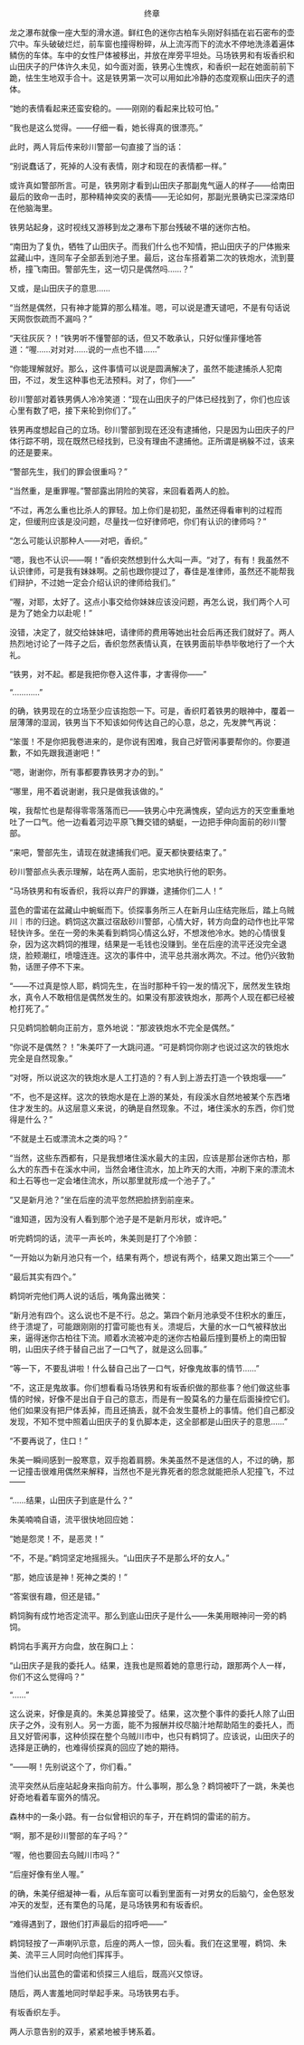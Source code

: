 <p align="center">终章</p>

龙之瀑布就像一座大型的滑水道。鲜红色的迷你古柏车头刚好斜插在岩石密布的壶穴中。车头破破烂烂，前车窗也撞得粉碎，从上流泻而下的流水不停地洗涤着遍体鳞伤的车体。车中的女性尸体被移出，并放在岸旁平坦处。马场铁男和有坂香织和山田庆子的尸体许久未见，如今面对面，铁男心生愧疚，和香织一起在她面前前下跪，怯生生地双手合十。这是铁男第一次可以用如此冷静的态度观察山田庆子的遗体。

“她的表情看起来还蛮安稳的。——刚刚的看起来比较可怕。”

“我也是这么觉得。——仔细一看，她长得真的很漂亮。”

此时，两人背后传来砂川警部一句直接了当的话：

“别说蠢话了，死掉的人没有表情，刚才和现在的表情都一样。”

或许真如警部所言。可是，铁男刚才看到山田庆子那副鬼气逼人的样子——给南田最后的致命一击时，那种精神奕奕的表情——无论如何，那副光景确实已深深烙印在他脑海里。

铁男站起身，这时视线又游移到龙之瀑布下那台残破不堪的迷你古柏。

“南田为了复仇，牺牲了山田庆子。而我们什么也不知情，把山田庆子的尸体搬来盆藏山中，连同车子全部丢到池子里。最后，这台车搭着第二次的铁炮水，流到蔓桥，撞飞南田。警部先生，这一切只是偶然吗……？”

又或，是山田庆子的意思……

“当然是偶然，只有神才能算的那么精准。嗯，可以说是遭天谴吧，不是有句话说天网恢恢疏而不漏吗？”

“天往灰灰？！”铁男听不懂警部的话，但又不敢承认，只好似懂非懂地答道：“喔……对对对……说的一点也不错……”

“你能理解就好。那么，这件事情可以说是圆满解决了，虽然不能逮捕杀人犯南田，不过，发生这种事也无法预料。对了，你们——”

砂川警部对着铁男俩人冷冷笑道：“现在山田庆子的尸体已经找到了，你们也应该心里有数了吧，接下来轮到你们了。”

铁男再度想起自己的立场。砂川警部到现在还没有逮捕他，只是因为山田庆子的尸体行踪不明，现在既然已经找到，已没有理由不逮捕他。正所谓是祸躲不过，该来的还是要来。

“警部先生，我们的罪会很重吗？”

“当然重，是重罪喔。”警部露出阴险的笑容，来回看着两人的脸。

“不过，再怎么重也比杀人的罪轻。加上你们是初犯，虽然还得看审判的过程而定，但缓刑应该是没问题，尽量找一位好律师吧，你们有认识的律师吗？”

“怎么可能认识那种人——对吧，香织。”

“嗯，我也不认识——啊！”香织突然想到什么大叫一声。“对了，有有！我虽然不认识律师，可是我有妹妹啊。之前也跟你提过了，春佳是准律师，虽然还不能帮我们辩护，不过她一定会介绍认识的律师给我们。”

“喔，对耶，太好了。这点小事交给你妹妹应该没问题，再怎么说，我们两个人可是为了她全力以赴呢！”

没错，决定了，就交给妹妹吧，请律师的费用等她出社会后再还我们就好了。两人热烈地讨论了一阵子之后，香织忽然表情认真，在铁男面前毕恭毕敬地行了一个大礼。

“铁男，对不起。都是我把你卷入这件事，才害得你——”

“…………”

的确，铁男现在的立场至少应该抱怨一下。可是，香织盯着铁男的眼神中，覆着一层薄薄的湿润，铁男当下不知该如何传达自己的心意，总之，先发脾气再说：

“笨蛋！不是你把我卷进来的，是你说有困难，我自己好管闲事要帮你的。你要道歉，不如先跟我道谢吧！”

“嗯，谢谢你，所有事都要靠铁男才办的到。”

“哪里，用不着说谢谢，我只是做我该做的。”

唉，我帮忙也是帮得零零落落而已——铁男心中充满愧疾，望向远方的天空重重地吐了一口气。他一边看着河边平原飞舞交错的蜻蜓，一边把手伸向面前的砂川警部。

“来吧，警部先生，请现在就逮捕我们吧。夏天都快要结束了。”

砂川警部点头表示理解，站在两人面前，忠实地执行他的职务。

“马场铁男和有坂香织，我将以弃尸的罪嫌，逮捕你们二人！”

蓝色的雷诺在盆藏山中蜿蜒而下。侦探事务所三人在新月山庄结完账后，踏上乌贼川｜市的归途。鹈饲这次赢过宿敌砂川警部，心情大好，转方向盘的动作也比平常轻快许多。坐在一旁的朱美看到鹈饲心情这么好，不想泼他冷水。她的心情很复杂，因为这次鹈饲的推理，结果是一毛钱也没赚到。坐在后座的流平还没完全退烧，脸颊潮红，喷嚏连连。这次的事件中，流平总共溺水两次。不过。他仍兴致勃勃，话匣子停不下来。

“——不过真是惊人耶，鹈饲先生，在当时那种千钧一发的情况下，居然发生铁炮水，真令人不敢相信是偶然发生的。如果没有那波铁炮水，那两个人现在都已经被枪打死了。”

只见鹈饲脸朝向正前方，意外地说：“那波铁炮水不完全是偶然。”

“你说不是偶然？！”朱美吓了一大跳问道。“可是鹈饲你刚才也说过这次的铁炮水完全是自然现象。”

“对呀，所以说这次的铁炮水是人工打造的？有人到上游去打造一个铁炮堰——”

“不，也不是这样。这次的铁炮水是在上游的某处，有段溪水自然地被某个东西堵住才发生的。从这层意义来说，的确是自然现象。不过，堵住溪水的东西，你们觉得是什么？”

“不就是土石或漂流木之类的吗？”

“当然，这些东西都有，只是我想堵住溪水最大的主因，应该是那台迷你古柏，那么大的东西卡在溪水中间，当然会堵住流水，加上昨天的大雨，冲刷下来的漂流木和土石等也一定会堵住流水，所以那里就形成一个池子了。”

“又是新月池？”坐在后座的流平忽然把脸挤到前座来。

“谁知道，因为没有人看到那个池子是不是新月形状，或许吧。”

听完鹈饲的话，流平一声长吟，朱美则是打了个冷颤：

“一开始以为新月池只有一个，结果有两个，想说有两个，结果又跑出第三个——”

“最后其实有四个。”

鹈饲听完他们两人说的话后，嘴角露出微笑：

“新月池有四个。这么说也不是不行。总之。第四个新月池承受不住积水的重压，终于溃堤了，可能跟刚刚的打雷可能也有关。溃堤后，大量的水一口气被释放出来，逼得迷你古柏往下流。顺着水流被冲走的迷你古柏最后撞到蔓桥上的南田智明，山田庆子终于替自己出了一口气了，就是这么回事。”

“等一下，不要乱讲啦！什么替自己出了一口气，好像鬼故事的情节……”

“不，这正是鬼故事。你们想看看马场铁男和有坂香织做的那些事？他们做这些事情的时候，好像不是出自于自己的意志，而是有一股莫名的力量在后面操控它们。他们如果没有把尸体丢掉，而且还搞丢，就不会发生蔓桥上的事情。他们自己都没发现，不知不觉中照着山田庆子的复仇脚本走，这全部都是山田庆子的意思……”

“不要再说了，住口！”

朱美一瞬间感到一股寒意，双手抱着肩膀。朱美虽然不是迷信的人，不过的确，那一记撞击很难用偶然来解释，当然也不是光靠死者的怨念就能把杀人犯撞飞，不过——

“……结果，山田庆子到底是什么？”

朱美喃喃自语，流平很快地回应她：

“她是怨灵！不，是恶灵！”

“不，不是。”鹈饲坚定地摇摇头。“山田庆子不是那么坏的女人。”

“那，她应该是神！死神之类的！”

“答案很有趣，但还是错。”

鹈饲胸有成竹地否定流平。那么到底山田庆子是什么——朱美用眼神问一旁的鹈饲。

鹈饲右手离开方向盘，放在胸口上：

“山田庆子是我的委托人。结果，连我也是照着她的意思行动，跟那两个人一样，你们不这么觉得吗？”

“……”

这么说来，好像是真的。朱美总算接受了。结果，这次整个事件的委托人除了山田庆子之外，没有别人。另一方面，能不为报酬并绞尽脑汁地帮助陌生的委托人，而且又好管闲事，这种侦探在整个乌贼川市中，也只有鹈饲了。应该说，山田庆子的选择是正确的，也难得侦探真的回应了她的期待。

“——啊！先别说这个了，你们看。”

流平突然从后座站起身来指向前方。什么事啊，那么急？鹈饲被吓了一跳，朱美也好奇地看着车窗外的情况。

森林中的一条小路。有一台似曾相识的车子，开在鹈饲的雷诺的前方。

“啊，那不是砂川警部的车子吗？”

“喔，他也要回去乌贼川市吗？”

“后座好像有坐人喔。”

的确，朱美仔细凝神一看，从后车窗可以看到里面有一对男女的后脑勺，金色怒发冲天的发型，还有栗色的马尾，是马场铁男和有坂香织。

“难得遇到了，跟他们打声最后的招呼吧——”

鹈饲轻按了一声喇叭示意，后座的两人一惊，回头看。我们在这里喔，鹈饲、朱美、流平三人同时向他们挥挥手。

当他们认出蓝色的雷诺和侦探三人组后，既高兴又惊讶。

随后，两人害羞地同时举起手来。马场铁男右手。

有坂香织左手。

两人示意告别的双手，紧紧地被手铐系着。

